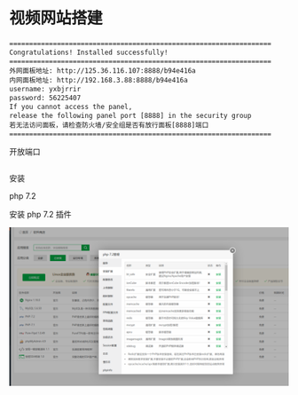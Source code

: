 # 视频网站搭建

```
==================================================================
Congratulations! Installed successfully!
==================================================================
外网面板地址: http://125.36.116.107:8888/b94e416a
内网面板地址: http://192.168.3.88:8888/b94e416a
username: yxbjrrir
password: 56225407
If you cannot access the panel,
release the following panel port [8888] in the security group
若无法访问面板，请检查防火墙/安全组是否有放行面板[8888]端口
==================================================================
```

开放端口

```
```

安装 

php 7.2

安装 php 7.2 插件

![1-1](视频网站.assets/1-1.png)
